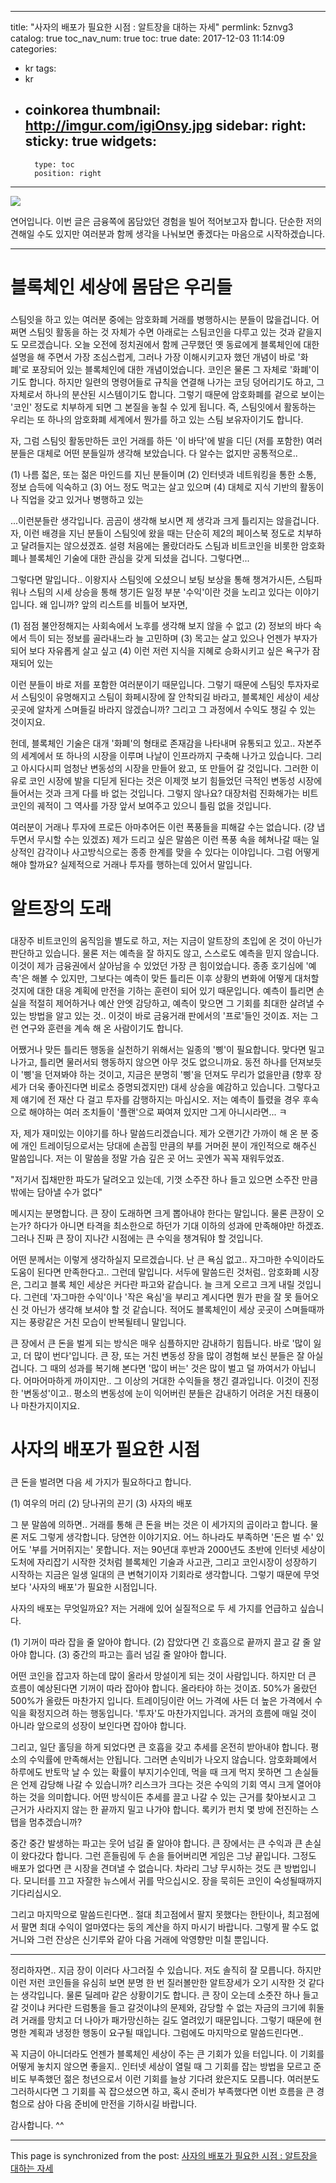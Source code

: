 
---
title: "사자의 배포가 필요한 시점 : 알트장을 대하는 자세"
permlink: 5znvg3
catalog: true
toc_nav_num: true
toc: true
date: 2017-12-03 11:14:09
categories:
- kr
tags:
- kr
- coinkorea
thumbnail: http://imgur.com/igiOnsy.jpg
sidebar:
    right:
        sticky: true
widgets:
    -
        type: toc
        position: right
---


![](http://imgur.com/igiOnsy.jpg)

연어입니다. 이번 글은 금융쪽에 몸담았던 경험을 빌어 적어보고자 합니다. 단순한 저의 견해일 수도 있지만 여러분과 함께 생각을 나눠보면 좋겠다는 마음으로 시작하겠습니다.

---

# 블록체인 세상에 몸담은 우리들

###
스팀잇을 하고 있는 여러분 중에는 암호화폐 거래를 병행하시는 분들이 많을겁니다. 어쩌면 스팀잇 활동을 하는 것 자체가 수면 아래로는 스팀코인을 다루고 있는 것과 같을지도 모르겠습니다. 오늘 오전에 정치권에서 함께 근무했던 옛 동료에게 블록체인에 대한 설명을 해 주면서 가장 조심스럽게, 그러나 가장 이해시키고자 했던 개념이 바로 '화폐'로 포장되어 있는 블록체인에 대한 개념이었습니다. 코인은 물론 그 자체로 '화폐'이기도 합니다. 하지만 일련의 명령어들로 규칙을 연결해 나가는 코딩 덩어리기도 하고, 그 자체로서 하나의 분산된 시스템이기도 합니다. 그렇기 때문에 암호화폐를 겉으로 보이는 '코인' 정도로 치부하게 되면 그 본질을 놓칠 수 있게 됩니다. 즉, 스팀잇에서 활동하는 우리는 또 하나의 암호화폐 세계에서 뭔가를 하고 있는 스팀 보유자이기도 합니다.

자, 그럼 스팀잇 활동만하든 코인 거래를 하든 '이 바닥'에 발을 디딘 (저를 포함한) 여러분들은 대체로 어떤 분들일까 생각해 보았습니다. 다 알수는 없지만 공통적으로..

(1) 나름 젋은, 또는 젊은 마인드를 지닌 분들이며
(2) 인터넷과 네트워킹을 통한 소통, 정보 습득에 익숙하고
(3) 어느 정도 먹고는 살고 있으며
(4) 대체로 지식 기반의 활동이나 직업을 갖고 있거나 병행하고 있는

...이런분들란 생각입니다. 곰곰이 생각해 보시면 제 생각과 크게 틀리지는 않을겁니다. 자, 이런 배경을 지닌 분들이 스팀잇에 왔을 때는 단순히 제2의 페이스북 정도로 치부하고 달려들지는 않으셨겠죠. 설령 처음에는 몰랐더라도 스팀과 비트코인을 비롯한 암호화폐나 블록체인 기술에 대한 관심을 갖게 되셨을 겁니다. 그렇다면...

그렇다면 말입니다.. 이왕지사 스팀잇에 오셨으니 보팅 보상을 통해 챙겨가시든, 스팀파워나 스팀의 시세 상승을 통해 챙기든 일정 부분 '수익'이란 것을 노리고 있다는  이야기 입니다. 왜 입니까? 앞의 리스트를 비틀어 보자면,

(1) 점점 불안정해지는 사회속에서 노후를 생각해 보지 않을 수 없고
(2) 정보의 바다 속에서 득이 되는 정보를 골라내느라 늘 고민하며
(3) 목고는 살고 있으나 언젠가 부자가 되어 보다 자유롭게 살고 싶고
(4) 이런 저런 지식을 지혜로 승화시키고 싶은 욕구가 잠재되어 있는

이런 분들이 바로 저를 포함한 여러분이기 때문입니다. 그렇기 때문에 스팀잇 투자자로서 스팀잇이 유명해지고 스팀이 화페시장에 잘 안착되길 바라고, 블록체인 세상이 세상 곳곳에 알차게 스며들길 바라지 않겠습니까? 그리고 그 과정에서 수익도 챙길 수 있는 것이지요.

헌데, 블록체인 기술은 대개 '화폐'의 형태로 존재감을 나타내며 유통되고 있고.. 자본주의 세계에서 또 하나의 시장을 이루며 나날이 인프라까지 구축해 나가고 있습니다. 그리고 아시다시피 엄청난 변동성의 시장을 만들어 왔고, 또 만들어 갈 것입니다. 그러한 이유로 코인 시장에 발을 디딛게 된다는 것은 이제껏 보기 힘들었던 극적인 변동성 시장에 들어서는 것과 크게 다를 바 없는 것입니다. 그렇지 않나요? 대장처럼 진화해가는 비트코인의 궤적이 그 역사를 가장 앞서 보여주고 있으니 틀림 없을 것입니다.

여러분이 거래나 투자에 프로든 아마추어든 이런 폭풍들을 피해갈 수는 없습니다. (걍 냅두면서 무시할 수는 있겠죠) 제가 드리고 싶은 말씀은 이런 폭풍 속을 헤쳐나갈 때는 일상적인 감각이나 사고방식으로는 종종 한계를 맞을 수 있다는 이야입니다. 그럼 어떻게 해야 할까요? 실제적으로 거래나 투자를 행하는데 있어서 말입니다.

# 알트장의 도래
###

대장주 비트코인의 움직임을 별도로 하고, 저는 지금이 알트장의 초입에 온 것이 아닌가 판단하고 있습니다. 물론 저는 예측을 잘 하지도 않고, 스스로도 예측을 믿지 않습니다. 이것이 제가 금융권에서 살아남을 수 있었던 가장 큰 힘이었습니다. 종종 호기심에 '예측'은 해볼 수 있지만, 그보다는 예측이 맞든 틀리든 이후 상황의 변화에 어떻게 대처할 것지에 대한 대응 계획에 만전을 기하는 훈련이 되어 있기 때문입니다. 예측이 틀리면 손실을 적절히 제어하거나 예산 안엣 감당하고, 예측이 맞으면 그 기회를 최대한 살려낼 수 있는 방법을 알고 있는 것.. 이것이 바로 금융거래 판에서의 '프로'들인 것이죠. 저는 그런 연구와 훈련을 계속 해 온 사람이기도 합니다.

어쨌거나 맞든 틀리든 행동을 실천하기 위해서는 일종의 '삥'이 필요합니다. 맞다면 밀고 나가고, 틀리면 물러서되 행동하지 않으면 아무 것도 없으니까요. 동전 하나를 던져보듯이 '삥'을 던져봐야 하는 것이고, 지금은 분명히 '삥'을 던져도 무리가 없을만큼 (향후 장세가 더욱 좋아진다면 비로소 증명되겠지만) 대세 상승을 예감하고 있습니다. 그렇다고 제 얘기에 전 재산 다 걸고 투자를 감행하지는 마십시오. 저는 예측이 틀렸을 경우 후속으로 해야하는 여러 조치들이 '플랜'으로 짜여져 있지만 그게 아니시라면... ㅋ

자, 제가 재미있는 이야기를 하나 말씀드리겠습니다. 제가 오랜기간 가까이 해 온 분 중에 개인 트레이딩으로서는 당대에 손꼽힐 만큼의 부를 거머쥔 분이 개인적으로 해주신 말씀입니다. 저는 이 말씀을 정말 가슴 깊은 곳 어느 곳엔가 꼭꼭 재워두었죠.

"저기서 집채만한 파도가 달려오고 있는데, 기껏 소주잔 하나 들고 있으면 소주잔 만큼 밖에는 담아낼 수가 없다"

메시지는 분명합니다. 큰 장이 도래하면 크게 뽑아내야 한다는 말입니다. 물론 큰장이 오는가? 하다가 아니면 타격을 최소한으로 하던가 기대 이하의 성과에 만족해야만 하겠죠. 그러나 진짜 큰 장이 지나간 시점에는 큰 수익을 챙겨둬야 할 것입니다. 

어떤 분께서는 이렇게 생각하실지 모르겠습니다. 난 큰 욕심 없고.. 자그마한 수익이라도 도움이 된다면 만족한다고.. 그런데 말입니다. 서두에 말씀드린 것처럼.. 암호화폐 시장은, 그리고 블록 체인 세상은 커다란 파고와 같습니다. 늘 크게 오르고 크게 내릴 것입니다. 그런데 '자그마한 수익'이나 '작은 욕심'을 부리고 계시다면 뭔가 판을 잘 못 들어오신 것 아닌가 생각해 보셔야 할 것 같습니다. 적어도 블록체인이 세상 곳곳이 스며들때까지는 풍랑같은 거친 모습이 반복될테니 말입니다.

큰 장에서 큰 돈을 벌게 되는 방식은 매우 심플하지만 감내하기 힘듭니다. 바로 '많이 잃고, 더 많이 번다'입니다. 큰 장, 또는 거친 변동성 장을 많이 경험해 보신 분들은 잘 아실겁니다. 그 때의 성과를 복기해 본다면 '많이 버는' 것은 많이 벌고 덜 까여서가 아닙니다. 어마어마하게 까이지만.. 그 이상의 거대한 수익들을 챙긴 결과입니다. 이것이 진정한 '변동성'이고.. 평소의 변동성에 눈이 익어버린 분들은 감내하기 어려운 거친 태풍이나 마찬가지이지요. 

# 사자의 배포가 필요한 시점

###

큰 돈을 벌려면 다음 세 가지가 필요하다고 합니다.

(1) 여우의 머리
(2) 당나귀의 끈기
(3) 사자의 배포

그 분 말씀에 의하면.. 거래를 통해 큰 돈을 버는 것은 이 세가지의 곱이라고 합니다. 물론 저도 그렇게 생각합니다. 당연한 이야기지요. 어느 하나라도 부족하면 '돈은 벌 수' 있어도 '부를 거머쥐지는' 못합니다. 저는 90년대 후반과 2000년도 초반에 인터넷 세상이 도처에 자리잡기 시작한 것처럼 블록체인 기술과 사고관, 그리고 코인시장이 성장하기 시작하는 지금은 일생 일대의 큰 변혁기이자 기회라로 생각합니다. 그렇기 때문에 무엇보다 '사자의 배포'가 필요한 시점입니다. 

사자의 배포는 무엇일까요? 저는 거래에 있어 실질적으로 두 세 가지를 언급하고 싶습니다.

(1) 기꺼이 따라 잡을 줄 알아야 합니다.
(2) 잡았다면 긴 호흡으로 끝까지 끌고 갈 줄 알아야 합니다.
(3) 중간의 파고는 흘러 넘길 줄 알야아 합니다.

어떤 코인을 잡고자 하는데 많이 올라서 망설이게 되는 것이 사람입니다. 하지만 더 큰 흐름이 예상된다면 기꺼이 따라 잡아야 합니다. 올라타야 하는 것이죠. 50%가 올랐던 500%가 올랐든 마찬가지 입니다. 트레이딩이란 어느 가격에 사든 더 높은 가격에서 수익을 확정지으려 하는 행동입니다. '투자'도 마찬가지입니다. 과거의 흐름에 매일 것이 아니라 앞으로의 성장이 보인다면 잡아야 합니다.

그리고, 일단 홀딩을 하게 되었다면 큰 호흡을 갖고 추세를 온전히 받아내야 합니다. 평소의 수익률에 만족해서는 안됩니다. 그러면 손익비가 나오지 않습니다. 암호화폐에서 하루에도 반토막 날 수 있는 확률이 부지기수인데, 먹을 때 크게 먹지 못하면 그 손실들은 언제 감당해 나갈 수 있습니까? 리스크가 크다는 것은 수익의 기회 역시 크게 열어야 하는 것을 의미합니다. 어떤 방식이든 추세를 끌고 나갈 수 있는 근거를 찾아보시고 그 근거가 사라지지 않는 한 끝까지 밀고 나가야 합니다. 록키가 펀치 몇 방에 전진하는 스탭을 멈추겠습니까?

중간 중간 발생하는 파고는 웃어 넘길 줄 알아야 합니다. 큰 장에서는 큰 수익과 큰 손실이 왔다갔다 합니다. 그런 흔들림에 두 손을 들어버리면 게임은 그냥 끝입니다. 그정도 배포가 없다면 큰 시장을 견뎌낼 수 없습니다. 차라리 그냥 무시하는 것도 큰 방법입니다. 모니터를 끄고 자잘한 뉴스에서 귀를 막으십시오. 장을 묵히든 코인이 숙성될때까지 기다리십시오.

그리고 마지막으로 말씀드린다면.. 절대 최고점에서 팔지 못했다는 한탄이나, 최고점에서 팔면 최대 수익이 얼마였다는 둥의 계산을 하지 마시기 바랍니다. 그렇게 팔 수도 없거니와 그런 잔상은 신기루와 같아 다음 거래에 악영향만 미칠 뿐입니다. 

---

정리하자면.. 지금 장이 이러다 사그러질 수 있습니다. 저도 솔직히 잘 모릅니다. 하지만 이런 저런 코인들을 유심히 보면 분명 한 번 질러볼만한 알트장세가 오기 시작한 것 같다는 생각입니다. 물론 딜레마 같은 상황이기도 합니다. 큰 장이 오는데 소줏잔 하나 들고 갈 것이냐 커다란 드럼통을 들고 갈것이냐의 문제와, 감당할 수 없는 자금의 크기에 휘둘려 거래를 망치고 더 나아가 패가망신하는 길도 열려있기 때문입니다. 그렇기 때문에 현명한 계획과 냉정한 행동이 요구될 때입니다. 그럼에도 마지막으로 말씀드린다면..

꼭 지금이 아니더라도 언젠가 블록체인 세상이 주는 큰 기회가 있을 터입니다. 이 기회를 어떻게 놓치지 않으면 좋을지.. 인터넷 세상이 열릴 때 그 기회를 잡는 방법을 모르고 준비도 부족했던 젊은 청년으로서 이런 기회를 늘상 기다려 왔은지도 모릅니다. 여러분도 그러하시다면 그 기회를 꼭 잡으셨으면 하고, 혹시 준비가 부족했다면 이번 흐름을 큰 경험으로 삼아 다음 준비에 만전을 기하시길 바랍니다.

감사합니다. ^^

- - -

This page is synchronized from the post: [사자의 배포가 필요한 시점 : 알트장을 대하는 자세](https://steemit.com/@jack8831/5znvg3)

